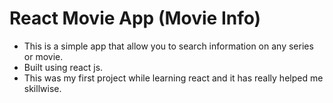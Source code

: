# React Movie App (Movie Info)
- This is a simple app that allow you to search information on any series or movie.
- Built using react js.
- This was my first project while learning react and it has really helped me skillwise.



